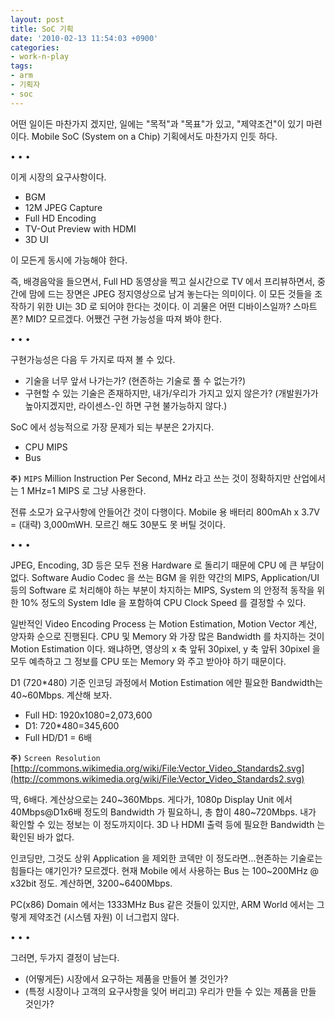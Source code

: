 ```yaml
---
layout: post
title: SoC 기획
date: '2010-02-13 11:54:03 +0900'
categories:
- work-n-play
tags:
- arm
- 기획자
- soc
---
```


어떤 일이든 마찬가지 겠지만, 일에는 "목적"과 "목표"가 있고, "제약조건"이 있기 마련이다. Mobile SoC (System on a Chip) 기획에서도 마찬가지 인듯 하다.

<div class="spacer">• • •</div>

이게 시장의 요구사항이다.

- BGM
- 12M JPEG Capture
- Full HD Encoding
- TV-Out Preview with HDMI
- 3D UI

이 모든게 동시에 가능해야 한다.

즉, 배경음악을 들으면서, Full HD 동영상을 찍고 실시간으로 TV 에서 프리뷰하면서, 중간에 맘에 드는 장면은 JPEG 정지영상으로 남겨 놓는다는 의미이다. 이 모든 것들을 조작하기 위한 UI는 3D 로 되어야 한다는 것이다. 이 괴물은 어떤 디바이스일까? 스마트폰? MID? 모르겠다. 어쨌건 구현 가능성을 따져 봐야 한다.

<!--more-->

<div class="spacer">• • •</div>

구현가능성은 다음 두 가지로 따져 볼 수 있다.

- 기술을 너무 앞서 나가는가? (현존하는 기술로 풀 수 없는가?)
- 구현할 수 있는 기술은 존재하지만, 내가/우리가 가지고 있지 않은가? (개발원가가 높아지겠지만, 라이센스-인 하면 구현 불가능하지 않다.)

SoC 에서 성능적으로 가장 문제가 되는 부분은 2가지다.

- CPU MIPS
- Bus

**`주)`**
`MIPS` Million Instruction Per Second, MHz 라고 쓰는 것이 정확하지만 산업에서는 1 MHz=1 MIPS 로 그냥 사용한다.

전류 소모가 요구사항에 안들어간 것이 다행이다. Mobile 용 배터리 800mAh x 3.7V = (대략) 3,000mWH. 모르긴 해도 30분도 못 버틸 것이다.

<div class="spacer">• • •</div>

JPEG, Encoding, 3D 등은 모두 전용 Hardware 로 돌리기 때문에 CPU 에 큰 부담이 없다. Software Audio Codec 을 쓰는 BGM 을 위한 약간의 MIPS, Application/UI 등의 Software 로 처리해야 하는 부분이 차지하는 MIPS, System 의 안정적 동작을 위한 10% 정도의 System Idle 을 포함하여 CPU Clock Speed 를 결정할 수 있다.

일반적인 Video Encoding Process 는 Motion Estimation, Motion Vector 계산, 양자화 순으로 진행된다. CPU 및 Memory 와 가장 많은 Bandwidth 를 차지하는 것이 Motion Estimation 이다. 왜냐하면, 영상의 x 축 앞뒤 30pixel, y 축 앞뒤 30pixel 을 모두 예측하고 그 정보를 CPU 또는 Memory 와 주고 받아야 하기 때문이다.

D1 (720*480) 기준 인코딩 과정에서 Motion Estimation 에만 필요한 Bandwidth는 40~60Mbps. 계산해 보자.

- Full HD: 1920x1080=2,073,600
- D1: 720*480=345,600
- Full HD/D1 = 6배

**`주)`**
`Screen Resolution` [http://commons.wikimedia.org/wiki/File:Vector_Video_Standards2.svg](http://commons.wikimedia.org/wiki/File:Vector_Video_Standards2.svg)

딱, 6배다. 계산상으로는 240~360Mbps. 게다가, 1080p Display Unit 에서 40Mbps@D1x6배 정도의 Bandwidth 가 필요하니, 총 합이 480~720Mbps. 내가 확인할 수 있는 정보는 이 정도까지이다. 3D 나 HDMI 출력 등에 필요한 Bandwidth 는 확인된 바가 없다.

인코딩만, 그것도 상위 Application 을 제외한 코덱만 이 정도라면…현존하는 기술로는 힘들다는 얘기인가? 모르겠다. 현재 Mobile 에서 사용하는 Bus 는 100~200MHz @ x32bit 정도. 계산하면, 3200~6400Mbps.

PC(x86) Domain 에서는 1333MHz Bus 같은 것들이 있지만, ARM World 에서는 그렇게 제약조건 (시스템 자원) 이 너그럽지 않다.

<div class="spacer">• • •</div>

그러면, 두가지 결정이 남는다.

- (어떻게든) 시장에서 요구하는 제품을 만들어 볼 것인가?
- (특정 시장이나 고객의 요구사항을 잊어 버리고) 우리가 만들 수 있는 제품을 만들 것인가?
